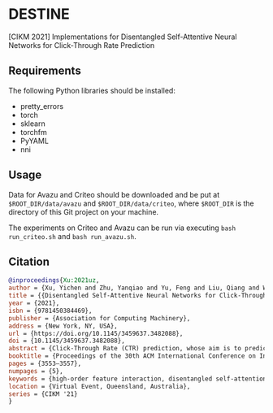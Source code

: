 # DESTINE
[CIKM 2021] Implementations for Disentangled Self-Attentive Neural Networks for Click-Through Rate Prediction

## Requirements

The following Python libraries should be installed:

- pretty_errors
- torch
- sklearn
- torchfm
- PyYAML
- nni

## Usage

Data for Avazu and Criteo should be downloaded and be put at `$ROOT_DIR/data/avazu` and `$ROOT_DIR/data/criteo`,
where `$ROOT_DIR` is the directory of this Git project on your machine.

The experiments on Criteo and Avazu can be run via executing `bash run_criteo.sh` and `bash run_avazu.sh`.

## Citation

```bibtex
@inproceedings{Xu:2021uz,
author = {Xu, Yichen and Zhu, Yanqiao and Yu, Feng and Liu, Qiang and Wu, Shu},
title = {{Disentangled Self-Attentive Neural Networks for Click-Through Rate Prediction}},
year = {2021},
isbn = {9781450384469},
publisher = {Association for Computing Machinery},
address = {New York, NY, USA},
url = {https://doi.org/10.1145/3459637.3482088},
doi = {10.1145/3459637.3482088},
abstract = {Click-Through Rate (CTR) prediction, whose aim is to predict the probability of whether a user will click on an item, is an essential task for many online applications. Due to the nature of data sparsity and high dimensionality of CTR prediction, a key to making effective prediction is to model high-order feature interaction. An efficient way to do this is to perform inner product of feature embeddings with self-attentive neural networks. To better model complex feature interaction, in this paper we propose a novel DisentanglEd Self-atTentIve NEtwork (DESTINE) framework for CTR prediction that explicitly decouples the computation of unary feature importance from pairwise interaction. Specifically, the unary term models the general importance of one feature on all other features, whereas the pairwise interaction term contributes to learning the pure impact for each feature pair. We conduct extensive experiments using two real-world benchmark datasets. The results show that DESTINE not only maintains computational efficiency but achieves consistent improvements over state-of-the-art baselines.},
booktitle = {Proceedings of the 30th ACM International Conference on Information and Knowledge Management},
pages = {3553–3557},
numpages = {5},
keywords = {high-order feature interaction, disentangled self-attention, click-through rate prediction},
location = {Virtual Event, Queensland, Australia},
series = {CIKM '21}
}
```
